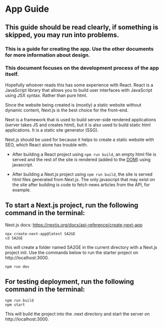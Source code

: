 # App Guide
## This guide should be read clearly, if something is skipped, you may run into problems.
### This is a guide for creating the app. Use the other documents for more information about design. 
### This document focuses on the development process of the app itself.

Hopefully whoever reads this has some experience with React. React is a JavaScript library that allows you to build user interfaces with JavaScript using JSX syntax. Rather than pure html.

Since the website being created is (mostly) a static website without dynamic content, Next.js is the best choice for the front-end. 

Next is a framework that is used to build server-side rendered applications (server takes JS and creates html), but it is also used to build static html applications. It is a static site generator (SSG).

Next.js should be used for because it helps to create a static website with SEO, which React alone has trouble with.

- After building a React project using `npm run build`, an empty html file is served and the rest of the site is rendered (added to the [DOM](https://developer.mozilla.org/en-US/docs/Web/API/Document_Object_Model)) using javascript.

- After building a Next.js project using `npm run build`, the site is served html files generated from Next.js. The only javascript that may exist on the site after building is code to fetch news articles from the API, for example. 


## To start a Next.js project, run the following command in the terminal:
Next.js docs: https://nextjs.org/docs/api-reference/create-next-app

```
npx create-next-app@latest SA2GE
cd SA2GE
```

this will create a folder named SA2GE in the current directory with a Next.js project init.
Use the commands below to run the starter project on http://localhost:3000.

```
npm run dev
```


## For testing deployment, run the following command in the terminal:

```
npm run build
npm start
```

This will build the project into the .next directory and start the server on http://localhost:3000.